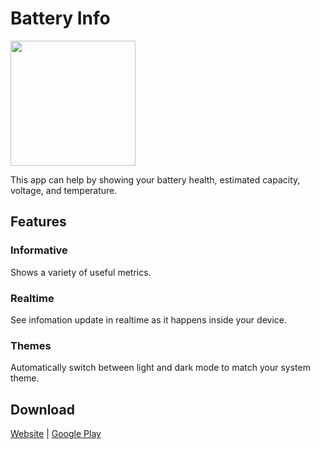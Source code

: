# Battery Info

<img src="https://batteryinfo.robjvan.ca/img/home-screen-light.png" width=200>

This app can help by showing your battery health, estimated capacity, voltage, and temperature.

## Features

### **Informative**

Shows a variety of useful metrics.

### **Realtime**

See infomation update in realtime as it happens inside your device.

### **Themes**

Automatically switch between light and dark mode to match your system theme.

## Download

[Website](https://batteryinfo.robjvan.ca) | [Google Play](https://play.google.com/store/apps/details?id=ca.robjvan.battery_info_app)